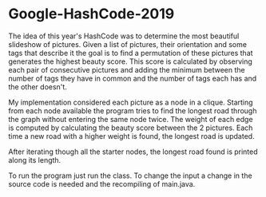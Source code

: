 # Google-HashCode-2019

The idea of this year's HashCode was to determine the most beautiful slideshow of pictures. Given a list of pictures,
their orientation and some tags that describe it the goal is to find a permutation of these pictures that generates
the highest beauty score. This score is calculated by observing each pair of consecutive pictures and adding the minimum
between the number of tags they have in common and the number of tags each has and the other doesn't.

My implementation considered each picture as a node in a clique. Starting from each node available the program tries to find
the longest road through the graph without entering the same node twice. The weight of each edge is computed by calculating
the beauty score between the 2 pictures. Each time a new road with a higher weight is found, the longest road is updated.

After iterating though all the starter nodes, the longest road found is printed along its length.

To run the program just run the class. To change the input a change in the source code is needed and the recompiling of main.java.
